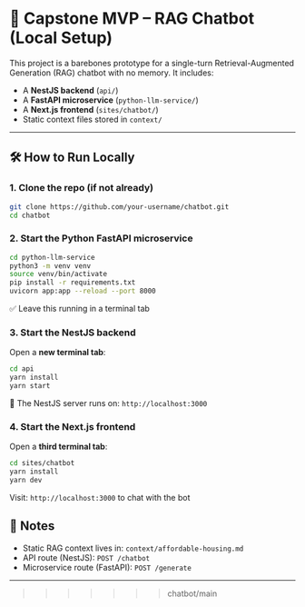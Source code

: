 
# 🧠 Capstone MVP – RAG Chatbot (Local Setup)

This project is a barebones prototype for a single-turn Retrieval-Augmented Generation (RAG) chatbot with no memory. It includes:

- A **NestJS backend** (`api/`)
- A **FastAPI microservice** (`python-llm-service/`)
- A **Next.js frontend** (`sites/chatbot/`)
- Static context files stored in `context/`

---

## 🛠️ How to Run Locally

### 1. Clone the repo (if not already)
```bash
git clone https://github.com/your-username/chatbot.git
cd chatbot
```

### 2. Start the Python FastAPI microservice
```bash
cd python-llm-service
python3 -m venv venv
source venv/bin/activate
pip install -r requirements.txt
uvicorn app:app --reload --port 8000
```
✅ Leave this running in a terminal tab

### 3. Start the NestJS backend
Open a **new terminal tab**:
```bash
cd api
yarn install
yarn start
```
📍 The NestJS server runs on: `http://localhost:3000`

### 4. Start the Next.js frontend
Open a **third terminal tab**:
```bash
cd sites/chatbot
yarn install
yarn dev
```
Visit: `http://localhost:3000` to chat with the bot

## 📄 Notes
* Static RAG context lives in: `context/affordable-housing.md`
* API route (NestJS): `POST /chatbot`
* Microservice route (FastAPI): `POST /generate`

---

>>>>>>> chatbot/main

